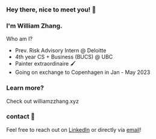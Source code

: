 ### Hey there, nice to meet you! 👋
### I'm William Zhang.
Who am I?
- Prev. Risk Advisory Intern @ Deloitte
- 4th year CS + Business (BUCS) @ UBC
- Painter extraordinaire :paintbrush:
- Going on exchange to Copenhagen in Jan - May 2023
### Learn more?
Check out williamzzhang.xyz
### contact 💬
Feel free to reach out on [LinkedIn](https://www.linkedin.com/in/william-zhang-/) or directly via [email](mailto:william.zhang609@gmail.com)!
